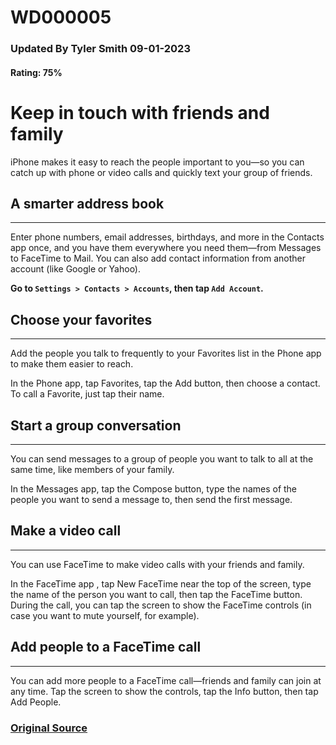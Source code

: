 # WD000005
### Updated By Tyler Smith 09-01-2023
#### Rating: 75%

# Keep in touch with friends and family
iPhone makes it easy to reach the people important to you—so you can catch up with phone or video calls and quickly text your group of friends.

## A smarter address book
---
Enter phone numbers, email addresses, birthdays, and more in the Contacts app  once, and you have them everywhere you need them—from Messages to FaceTime to Mail. You can also add contact information from another account (like Google or Yahoo).

**Go to `Settings > Contacts > Accounts`, then tap `Add Account`.**

## Choose your favorites
---
Add the people you talk to frequently to your Favorites list in the Phone app  to make them easier to reach.

In the Phone app, tap Favorites, tap the Add button, then choose a contact. To call a Favorite, just tap their name.

## Start a group conversation
---
You can send messages to a group of people you want to talk to all at the same time, like members of your family.

In the Messages app, tap the Compose button, type the names of the people you want to send a message to, then send the first message.

## Make a video call
---
You can use FaceTime to make video calls with your friends and family.

In the FaceTime app , tap New FaceTime near the top of the screen, type the name of the person you want to call, then tap the FaceTime button. During the call, you can tap the screen to show the FaceTime controls (in case you want to mute yourself, for example).

## Add people to a FaceTime call
---
You can add more people to a FaceTime call—friends and family can join at any time. Tap the screen to show the controls, tap the Info button, then tap Add People.


### [Original Source](https://support.apple.com/guide/iphone/keep-in-touch-with-friends-and-family-iph41060df75/16.0/ios/16.0)
